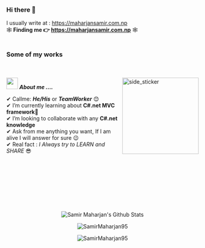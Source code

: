 ### Hi there 👋   
I usually write at  : https://maharjansamir.com.np  
🕸 **Finding me 👉 https://maharjansamir.com.np** 🕸  
<br>  
### Some of my works  
<br><br>
<img align="right" width=200px height=200px alt="side_sticker" src="https://media.giphy.com/media/TEnXkcsHrP4YedChhA/giphy.gif" />
<img src="https://media.giphy.com/media/iY8CRBdQXODJSCERIr/giphy.gif" width="30px">&nbsp;***About me ....***

✔ Callme: ***He/His*** or ***TeamWorker*** 😊 <br>
✔ I’m currently learning about **C#.net MVC framework**🥰<br>
✔ I’m looking to collaborate with any **C#.net knowledge**<br>
✔ Ask from me anything you want, If I am alive I will answer for sure 😉<br>
✔ Real fact : *I Always try to LEARN and SHARE* 😎<br><br><br><br>  
<br><br><br><br>

<p align='center'>
  <img align="center" src="https://github-readme-stats.vercel.app/api?username=samir-maharjan&show_icons=true&title_color=fff&icon_color=79ff97&text_color=efefef&bg_color=24292e" alt="Samir Maharjan's Github Stats">
</p>

<p align='center'>
  <img align="center" src="https://github-readme-stats.vercel.app/api/top-langs?username=samir-maharjan&show_icons=true&locale=en&layout=compact&theme=chartreuse-dark" alt="SamirMaharjan95" />  
</p>      
  
<p align='center'>  
   <img align="center" src="https://github-profile-trophy.vercel.app/?username=samir-maharjan&theme=juicyfresh&no-bg=true" alt="SamirMaharjan95" />  

</p>
